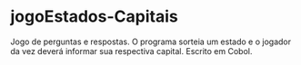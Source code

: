 # jogoEstados-Capitais
Jogo de perguntas e respostas. O programa sorteia um estado e o jogador da vez deverá informar sua respectiva capital. Escrito em Cobol.
